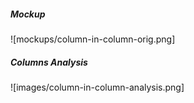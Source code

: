 ##### Mockup
![mockups/column-in-column-orig.png]


##### Columns Analysis
![images/column-in-column-analysis.png]
